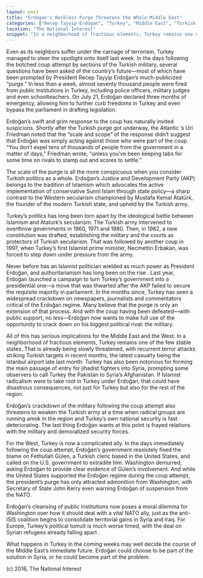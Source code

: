 ```yaml
---
layout: post
title: "Erdogan's Reckless Purge Threatens the Whole Middle East"
categories: ["Recep Tayyip Erdogan", "Turkey", "Middle East", "Turkish coup"]
location: "The National Interest"
snippet: "In a neighborhood of fractious elements, Turkey remains one of the few stable states. That is already being slowly threatened, with recurrent terror attacks striking Turkish targets in recent months, the latest casualty being the Istanbul airport late last month. If Islamist radicalism were to take root in Turkey under Erdoğan, that could have disastrous consequences, not just for Turkey but also for the rest of the region. (Published in The National Interest)"
---
```


Even as its neighbors suffer under the carnage of terrorism, Turkey managed to steer the spotlight onto itself last week. In the days following the botched coup attempt by sections of the Turkish military, several questions have been asked of the country’s future—most of which have been prompted by President Recep Tayyip Erdoğan’s much-publicized “purge.” In less than a week, almost seventy thousand people were fired from public institutions in Turkey, including police officers, military judges and even schoolteachers. On July 21, Erdoğan declared three months of emergency, allowing him to further curb freedoms in Turkey and even bypass the parliament in drafting legislation.

Erdoğan’s swift and grim response to the coup has naturally invited suspicions. Shortly after the Turkish purge got underway, the Atlantic ’s Uri Friedman noted that the “scale and scope” of the response didn’t suggest that Erdoğan was simply acting against those who were part of the coup. “You don’t expel tens of thousands of people from the government in a matter of days,” Friedman wrote, “unless you’ve been keeping tabs for some time on rivals to stamp out and scores to settle.”

The scale of the purge is all the more conspicuous when you consider Turkish politics as a whole. Erdoğan’s Justice and Development Party (AKP) belongs to the tradition of Islamism which advocates the active implementation of conservative Sunni Islam through state policy—a sharp contrast to the Western secularism championed by Mustafa Kemal Atatürk, the founder of the modern Turkish state, and upheld by the Turkish army.

Turkey’s politics has long been torn apart by the ideological battle between Islamism and Ataturk’s secularism. The Turkish army intervened to overthrow governments in 1960, 1971 and 1980. Then, in 1982, a new constitution was drafted, establishing the military and the courts as protectors of Turkish secularism. That was followed by another coup in 1997, when Turkey’s first Islamist prime minister, Necmettin Erbakan, was forced to step down under pressure from the army.

Never before has an Islamist politician wielded as much power as President Erdoğan, and authoritarianism has long been on the rise . Last year, Erdoğan launched a campaign to turn Turkey’s government into a presidential one—a move that was thwarted after the AKP failed to secure the requisite majority in parliament. In the months since, Turkey has seen a widespread crackdown on newspapers, journalists and commentators critical of the Erdoğan regime. Many believe that the purge is only an extension of that process. And with the coup having been defeated—with public support, no less—Erdoğan now wants to make full use of the opportunity to crack down on his biggest political rival: the military.

All of this has serious implications for the Middle East and the West. In a neighborhood of fractious elements, Turkey remains one of the few stable states. That is already being slowly threatened, with recurrent terror attacks striking Turkish targets in recent months, the latest casualty being the Istanbul airport late last month. Turkey has also been notorious for forming the main passage of entry for jihadist fighters into Syria, prompting some observers to call Turkey the Pakistan to Syria’s Afghanistan. If Islamist radicalism were to take root in Turkey under Erdoğan, that could have disastrous consequences, not just for Turkey but also for the rest of the region.

Erdoğan’s crackdown of the military following the coup attempt also threatens to weaken the Turkish army at a time when radical groups are running amok in the region and Turkey’s own national security is fast deteriorating. The last thing Erdoğan wants at this point is frayed relations with the military and demoralized security forces.

For the West, Turkey is now a complicated ally. In the days immediately following the coup attempt, Erdoğan’s government resolutely fixed the blame on Fethullah Gülen, a Turkish cleric based in the United States, and called on the U.S. government to extradite him. Washington demurred, asking Erdoğan to provide clear evidence of Gülen’s involvement. And while the United States supported the Erdoğan regime during the coup attempt, the president’s purge has only attracted admonition from Washington, with Secretary of State John Kerry even warning Erdoğan of suspension from the NATO.

Erdoğan’s cleansing of public institutions now poses a moral dilemma for Washington over how it should deal with a vital NATO ally, just as the anti-ISIS coalition begins to consolidate territorial gains in Syria and Iraq. For Europe, Turkey’s political tumult is much worse timed, with the deal on Syrian refugees already falling apart .

What happens in Turkey in the coming weeks may well decide the course of the Middle East’s immediate future. Erdoğan could choose to be part of the solution in Syria, or he could become part of the problem.

(c) 2016, The National Interest
